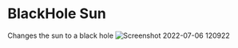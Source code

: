 # BlackHole Sun
Changes the sun to a black hole
![Screenshot 2022-07-06 120922](https://user-images.githubusercontent.com/106796864/177615639-9cde5496-d61a-4950-b860-6075d6dc44aa.png)
